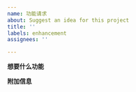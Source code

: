 ```yaml
---
name: 功能请求
about: Suggest an idea for this project
title: ''
labels: enhancement
assignees: ''

---
```


**想要什么功能**

**附加信息**
